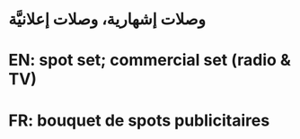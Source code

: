 # وصلات إشهارية، وصلات إعلانيَّة

# EN: spot set; commercial set (radio & TV)

# FR: bouquet de spots publicitaires

